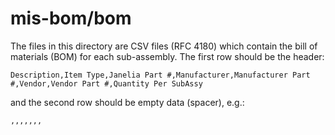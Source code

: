 # mis-bom/bom

The files in this directory are CSV files (RFC 4180) which contain the bill of
materials (BOM) for each sub-assembly. The first row should be the header:

```
Description,Item Type,Janelia Part #,Manufacturer,Manufacturer Part #,Vendor,Vendor Part #,Quantity Per SubAssy
```

and the second row should be empty data (spacer), e.g.:

```
,,,,,,,
```

